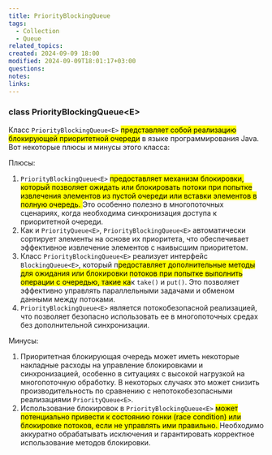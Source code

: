 ```yaml
---
title: PriorityBlockingQueue
tags:
  - Collection
  - Queue
related_topics: 
created: 2024-09-09 18:00
modified: 2024-09-09T18:01:17+03:00
questions: 
notes: 
links: 
---
```

### class PriorityBlockingQueue\<E>

Класс `PriorityBlockingQueue<E>` <mark class="hltr-yellow">представляет собой реализацию блокирующей приоритетной очереди</mark> в языке программирования Java. Вот некоторые плюсы и минусы этого класса:

Плюсы:

1. `PriorityBlockingQueue<E>` <mark class="hltr-yellow">предоставляет механизм блокировки, который позволяет ожидать или блокировать потоки при попытке извлечения элементов из пустой очереди или вставки элементов в полную очередь. </mark>Это особенно полезно в многопоточных сценариях, когда необходима синхронизация доступа к приоритетной очереди.
2. Как и `PriorityQueue<E>`, `PriorityBlockingQueue<E>` автоматически сортирует элементы на основе их приоритета, что обеспечивает эффективное извлечение элементов с наивысшим приоритетом.
3. Класс `PriorityBlockingQueue<E>` реализует интерфейс `BlockingQueue<E>`, который п<mark class="hltr-green2">редоставляет дополнительные методы для ожидания или блокировки потоков при попытке выполнить операции с очередью, такие ка</mark>к `take()` и `put()`. Это позволяет эффективно управлять параллельными задачами и обменом данными между потоками.
4. `PriorityBlockingQueue<E>` является потокобезопасной реализацией, что позволяет безопасно использовать ее в многопоточных средах без дополнительной синхронизации.

Минусы:

1. Приоритетная блокирующая очередь может иметь некоторые накладные расходы на управление блокировками и синхронизацией, особенно в ситуациях с высокой нагрузкой на многопоточную обработку. В некоторых случаях это может снизить производительность по сравнению с непотокобезопасными реализациями `PriorityQueue<E>`.
2. Использование блокировок в `PriorityBlockingQueue<E>` <mark class="hltr-yellow">может потенциально привести к состоянию гонки (race condition) или блокировке потоков, если не управлять ими правильно. </mark>Необходимо аккуратно обрабатывать исключения и гарантировать корректное использование методов блокировки.